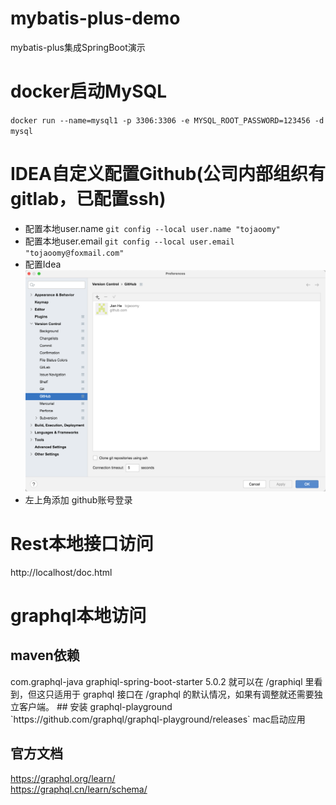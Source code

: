 # mybatis-plus-demo
mybatis-plus集成SpringBoot演示

# docker启动MySQL
`docker run --name=mysql1 -p 3306:3306 -e MYSQL_ROOT_PASSWORD=123456 -d mysql`

# IDEA自定义配置Github(公司内部组织有gitlab，已配置ssh)
- 配置本地user.name `git config --local user.name "tojaoomy" `
- 配置本地user.email `git config --local user.email "tojaoomy@foxmail.com" `
- 配置Idea ![idea-github-setting](idea-github-setting.png)
- 左上角添加 github账号登录

# Rest本地接口访问
http://localhost/doc.html

# graphql本地访问
## maven依赖
<dependency>
    <groupId>com.graphql-java</groupId>
    <artifactId>graphiql-spring-boot-starter</artifactId>
    <version>5.0.2</version>
</dependency>
就可以在 /graphiql 里看到，但这只适用于 graphql 接口在 /graphql 的默认情况，如果有调整就还需要独立客户端。
## 安装 graphql-playground
`https://github.com/graphql/graphql-playground/releases`
mac启动应用

## 官方文档
https://graphql.org/learn/  
https://graphql.cn/learn/schema/